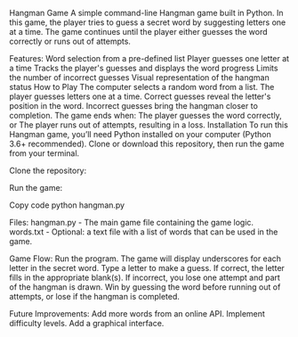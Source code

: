 Hangman Game
A simple command-line Hangman game built in Python. In this game, the player tries to guess a secret word by suggesting letters one at a time. The game continues until the player either guesses the word correctly or runs out of attempts.

Features:
Word selection from a pre-defined list
Player guesses one letter at a time
Tracks the player's guesses and displays the word progress
Limits the number of incorrect guesses
Visual representation of the hangman status
How to Play
The computer selects a random word from a list.
The player guesses letters one at a time.
Correct guesses reveal the letter's position in the word.
Incorrect guesses bring the hangman closer to completion.
The game ends when:
The player guesses the word correctly, or
The player runs out of attempts, resulting in a loss.
Installation
To run this Hangman game, you’ll need Python installed on your computer (Python 3.6+ recommended). Clone or download this repository, then run the game from your terminal.

Clone the repository:

Run the game:

Copy code
python hangman.py

Files:
hangman.py - The main game file containing the game logic.
words.txt - Optional: a text file with a list of words that can be used in the game.

Game Flow:
Run the program.
The game will display underscores for each letter in the secret word.
Type a letter to make a guess.
If correct, the letter fills in the appropriate blank(s).
If incorrect, you lose one attempt and part of the hangman is drawn.
Win by guessing the word before running out of attempts, or lose if the hangman is completed.



Future Improvements:
Add more words from an online API.
Implement difficulty levels.
Add a graphical interface.